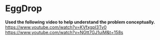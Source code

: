 # EggDrop

**Used the following video to help understand the problem conceptually.** <br />
https://www.youtube.com/watch?v=KVfxgpI3Tv0 <br />
https://www.youtube.com/watch?v=NGtt7GJ1uiM&t=158s 
